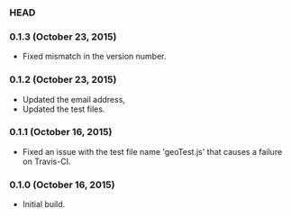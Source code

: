 ### HEAD

### 0.1.3 (October 23, 2015)

  * Fixed mismatch in the version number.


### 0.1.2 (October 23, 2015)

  * Updated the email address,
  * Updated the test files.


### 0.1.1 (October 16, 2015)

* Fixed an issue with the test file name 'geoTest.js' that causes a failure on Travis-CI.


### 0.1.0 (October 16, 2015)

* Initial build.
